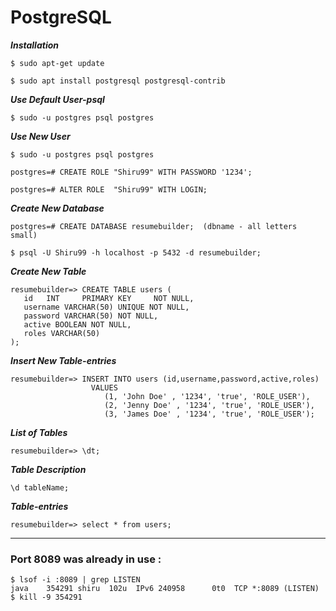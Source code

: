 # PostgreSQL

***Installation***
```
$ sudo apt-get update
 
$ sudo apt install postgresql postgresql-contrib
```

***Use Default User-psql***
```
$ sudo -u postgres psql postgres
```


***Use New User***
```
$ sudo -u postgres psql postgres

postgres=# CREATE ROLE "Shiru99" WITH PASSWORD '1234';

postgres=# ALTER ROLE  "Shiru99" WITH LOGIN;
```

***Create New Database***
```
postgres=# CREATE DATABASE resumebuilder;  (dbname - all letters small)

$ psql -U Shiru99 -h localhost -p 5432 -d resumebuilder;
```

***Create New Table***
```
resumebuilder=> CREATE TABLE users (
   id   INT     PRIMARY KEY     NOT NULL,
   username VARCHAR(50) UNIQUE NOT NULL,
   password VARCHAR(50) NOT NULL,
   active BOOLEAN NOT NULL,
   roles VARCHAR(50)
);
```


***Insert New Table-entries***
```
resumebuilder=> INSERT INTO users (id,username,password,active,roles) 
                  VALUES  
                     (1, 'John Doe' , '1234', 'true', 'ROLE_USER'),
                     (2, 'Jenny Doe' , '1234', 'true', 'ROLE_USER'),
                     (3, 'James Doe' , '1234', 'true', 'ROLE_USER');
```

***List of Tables***
```
resumebuilder=> \dt;
```

***Table Description***
```
\d tableName;
```

***Table-entries***
```
resumebuilder=> select * from users;
```

---

### Port 8089 was already in use :

```
$ lsof -i :8089 | grep LISTEN
java    354291 shiru  102u  IPv6 240958      0t0  TCP *:8089 (LISTEN)
$ kill -9 354291
```